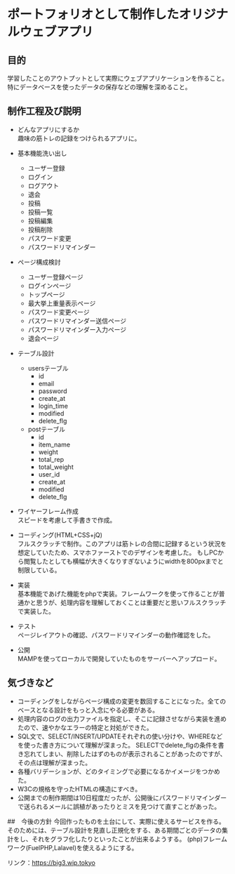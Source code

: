# ポートフォリオとして制作したオリジナルウェブアプリ

## 目的
学習したことのアウトプットとして実際にウェブアプリケーションを作ること。特にデータベースを使ったデータの保存などの理解を深めること。

## 制作工程及び説明
- どんなアプリにするか  
趣味の筋トレの記録をつけられるアプリに。

- 基本機能洗い出し
  - ユーザー登録
  - ログイン
  - ログアウト
  - 退会
  - 投稿
  - 投稿一覧
  - 投稿編集
  - 投稿削除
  - パスワード変更
  - パスワードリマインダー

- ページ構成検討
  - ユーザー登録ページ
  - ログインページ
  - トップページ
  - 最大挙上重量表示ページ
  - パスワード変更ページ
  - パスワードリマインダー送信ページ
  - パスワードリマインダー入力ページ
  - 退会ページ

- テーブル設計
  - usersテーブル
    - id
    - email
    - password
    - create_at
    - login_time
    - modified
    - delete_flg
  - postテーブル
    - id
    - item_name
    - weight
    - total_rep
    - total_weight
    - user_id
    - create_at
    - modified
    - delete_flg

- ワイヤーフレーム作成  
スピードを考慮して手書きで作成。

- コーディング(HTML+CSS+jQ)  
フルスクラッチで制作。このアプリは筋トレの合間に記録するという状況を想定していたため、スマホファーストでのデザインを考慮した。  もしPCから閲覧したとしても横幅が大きくなりすぎないようにwidthを800pxまでと制限している。

- 実装  
基本機能であげた機能をphpで実装。フレームワークを使って作ることが普通かと思うが、処理内容を理解しておくことは重要だと思いフルスクラッチで実装した。

- テスト  
ページレイアウトの確認、パスワードリマインダーの動作確認をした。

- 公開  
MAMPを使ってローカルで開発していたものをサーバーへアップロード。

## 気づきなど
- コーディングをしながらページ構成の変更を数回することになった。全てのベースとなる設計をもっと入念にやる必要がある。
- 処理内容のログの出力ファイルを指定し、そこに記録させながら実装を進めたので、速やかなエラーの特定と対処ができた。
- SQL文で、SELECT/INSERT/UPDATEそれぞれの使い分けや、WHEREなどを使った書き方について理解が深まった。  SELECTでdelete_flgの条件を書き忘れてしまい、削除したはずのものが表示されることがあったのですが、その点は理解が深まった。
- 各種バリデーションが、どのタイミングで必要になるかイメージをつかめた。
- W3Cの規格を守ったHTMLの構造にすべき。
- 公開までの制作期間は10日程度だったが、公開後にパスワードリマインダーで送られるメールに誤植があったりとミスを見つけて直すことがあった。

##　今後の方針
今回作ったものを土台にして、実際に使えるサービスを作る。そのためには、テーブル設計を見直し正規化をする、ある期間ごとのデータの集計をし、それをグラフ化したりといったことが出来るようする。
(php)フレームワーク(FuelPHP,Lalavel)を使えるようにする。

リンク：https://big3.wip.tokyo
